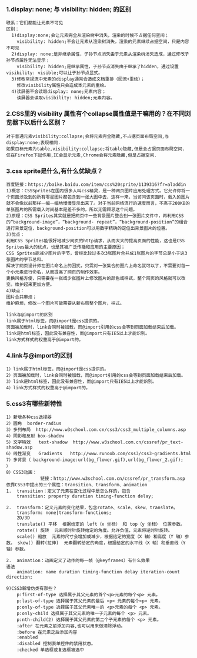 ### 1.display: none;  与  visibility: hidden; 的区别
    联系：它们都能让元素不可见
    区别：
      1)display:none;会让元素完全从渲染树中消失，渲染的时候不占据任何空间；   
        visibility: hidden;不会让元素从渲染树消失，渲染的元素继续占据空间，只是内容不可见
      2)display: none;是非继承属性，子孙节点消失由于元素从渲染树消失造成，通过修改子孙节点属性无法显示；
        visibility: hidden;是继承属性，子孙节点消失由于继承了hidden，通过设置visibility: visible;可以让子孙节点显式。
      3)修改常规流中元素的display通常会造成文档重排（回流+重绘）；
        修改visibility属性只会造成本元素的重绘。
      4)读屏器不会读取display: none;元素内容；
        读屏器会读取visibility: hidden;元素内容。
  
### 2.CSS里的 visibility 属性有个collapse属性值是干嘛用的？在不同浏览器下以后什么区别？
    对于普通元素visibility:collapse;会将元素完全隐藏,不占据页面布局空间,与display:none;表现相同. 
    如果目标元素为table,visibility:collapse;将table隐藏,但是会占据页面布局空间. 
    仅在Firefox下起作用,IE会显示元素,Chrome会将元素隐藏,但是占据空间.  

### 3.css sprite是什么,有什么优缺点？
    百度链接：https://baike.baidu.com/item/css%20sprite/1139316?fr=aladdin
    1)概念：CSSSprites在国内很多人叫css精灵，是一种网页图片应用处理方式。它允许你将一个页面涉及到的所有零星图片都包含到一张大图中去，这样一来，当访问该页面时，载入的图片就不会像以前那样一幅一幅地慢慢显示出来了。对于当前网络流行的速度而言，不高于200KB的单张图片的所需载入时间基本是差不多的，所以无需顾忌这个问题。
    2)原理：CSS Sprites其实就是把网页中一些背景图片整合到一张图片文件中，再利用CSS的“background-image”，“background- repeat”，“background-position”的组合进行背景定位，background-position可以用数字精确的定位出背景图片的位置。
    3)优点：
    利用CSS Sprites能很好地减少网页的http请求，从而大大的提高页面的性能，这也是CSS Sprites最大的优点，也是其被广泛传播和应用的主要原因；
    CSS Sprites能减少图片的字节，曾经比较过多次3张图片合并成1张图片的字节总是小于这3张图片的字节总和。
    解决了网页设计师在图片命名上的困扰，只需对一张集合的图片上命名就可以了，不需要对每一个小元素进行命名，从而提高了网页的制作效率。
    更换风格方便，只需要在一张或少张图片上修改图片的颜色或样式，整个网页的风格就可以改变。维护起来更加方便。
    4)缺点：
    图片合并麻烦；
    维护麻烦，修改一个图片可能需要从新布局整个图片，样式。

    link与@import的区别
    link属于html标签，而@import是css提供的。
    页面被加载时，link会同时被加载，而@import引用的css会等到页面加载结束后加载。
    link是html标签，因此没有兼容性，而@import只有IE5以上才能识别。
    link方式样式的权重高于@import的。
 ### 4.link与@import的区别
    1）link属于html标签，而@import是css提供的。
    2）页面被加载时，link会同时被加载，而@import引用的css会等到页面加载结束后加载。
    3）link是html标签，因此没有兼容性，而@import只有IE5以上才能识别。
    4）link方式样式的权重高于@import的。
 ### 5.css3有哪些新特性
    1）新增各种css选择器
    2）圆角  border-radius
    3）多列布局  http://www.w3school.com.cn/css3/css3_multiple_columns.asp                    
    4）阴影和反射 box-shadow  
    5）文字特效   text-shadow  http://www.w3school.com.cn/cssref/pr_text-shadow.asp
    6）线性渐变   Gradients   http://www.runoob.com/css3/css3-gradients.html
    7）多背景（ background-image:url(bg_flower.gif),url(bg_flower_2.gif);  ）
    8）CSS3动画：
                 链接：http://www.w3school.com.cn/cssref/pr_transform.asp
    依靠CSS3中提出的三个属性：transition、transform、animation
    1.  transition：定义了元素在变化过程中是怎么样的，包含
        transition: property duration timing-function delay;
    
    2.  transform：定义元素的变化结果，包含rotate、scale、skew、translate。
        transform: none|transform-functions;
        2D/3D 
        translate() 平移  根据给定的 left（x 坐标） 和 top（y 坐标） 位置参数。 
        rotate() 旋转  元素顺时针旋转给定的角度。允许负值，元素将逆时针旋转。 
        scale() 缩放  元素的尺寸会增加或减少，根据给定的宽度（X 轴）和高度（Y 轴）参数。 skew() 翻转(拉伸)  元素翻转给定的角度，根据给定的水平线（X 轴）和垂直线（Y 轴）参数。
    
    2.  animation：动画定义了动作的每一帧（@keyframes）有什么效果
    语法
        animation: name duration timing-function delay iteration-count direction;
        
    9)CSS3新增伪类有那些？
        p:first-of-type 选择属于其父元素的首个<p>元素的每个<p> 元素。
        p:last-of-type 选择属于其父元素的最后 <p> 元素的每个<p> 元素。
        p:only-of-type 选择属于其父元素唯一的 <p>元素的每个 <p> 元素。
        p:only-child 选择属于其父元素的唯一子元素的每个 <p> 元素。
        p:nth-child(2) 选择属于其父元素的第二个子元素的每个 <p> 元素。
        :after 在元素之前添加内容,也可以用来做清除浮动。
        :before 在元素之后添加内容
        :enabled
        :disabled 控制表单控件的禁用状态。
        :checked 单选框或复选框被选中
    
    

